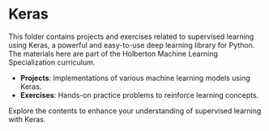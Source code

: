 # Keras

This folder contains projects and exercises related to supervised learning using Keras, a powerful and easy-to-use deep learning library for Python. The materials here are part of the Holberton Machine Learning Specialization curriculum.

- **Projects**: Implementations of various machine learning models using Keras.
- **Exercises**: Hands-on practice problems to reinforce learning concepts.

Explore the contents to enhance your understanding of supervised learning with Keras.